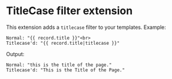 TitleCase filter extension
==========================

This extension adds a `titlecase` filter to your templates. Example:

    Normal: "{{ record.title }}"<br>
    Titlecase'd: "{{ record.title|titlecase }}"

Output:

    Normal: "this is the title of the page."
    Titlecase'd: "This is the Title of the Page."
